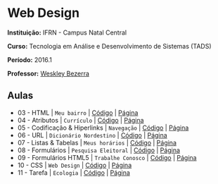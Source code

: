 # Web Design

**Instituição:** IFRN - Campus Natal Central

**Curso:** Tecnologia em Análise e Desenvolvimento de Sistemas (TADS)

**Período:** 2016.1

**Professor:** [Weskley Bezerra](https://github.com/weskleymb)

## Aulas
- 03 - HTML | `Meu bairro`  | [Código](/atividades/aula-03) | [Página](http://chicobentojr.github.io/web-design/atividades/aula-03)
- 04 - Atributos | `Currículo` | [Código](/atividades/aula-04) | [Página](http://chicobentojr.github.io/web-design/atividades/aula-04)
- 05 - Codificação & Hiperlinks | `Navegação` | [Código](/atividades/aula-05) | [Página](http://chicobentojr.github.io/web-design/atividades/aula-05)
- 06 - URL | `Dicionário Nordestino` | [Código](/atividades/aula-06) | [Página](http://chicobentojr.github.io/web-design/atividades/aula-06)
- 07 - Listas & Tabelas	| `Meus horários` | [Código](/atividades/aula-07) | [Página](http://chicobentojr.github.io/web-design/atividades/aula-07)
- 08 - Formulários	| `Pesquisa Eleitoral` | [Código](/atividades/aula-08) | [Página](http://chicobentojr.github.io/web-design/atividades/aula-08)
- 09 - Formulários HTML5	| `Trabalhe Conosco` | [Código](/atividades/aula-09) | [Página](http://chicobentojr.github.io/web-design/atividades/aula-09)
- 10 - CSS | `Web Design` | [Código](/atividades/aula-10) | [Página](http://chicobentojr.github.io/web-design/atividades/aula-10)
- 11 - Tarefa | `Ecologia` | [Código](/atividades/aula-11) | [Página](http://chicobentojr.github.io/web-design/atividades/aula-11)
